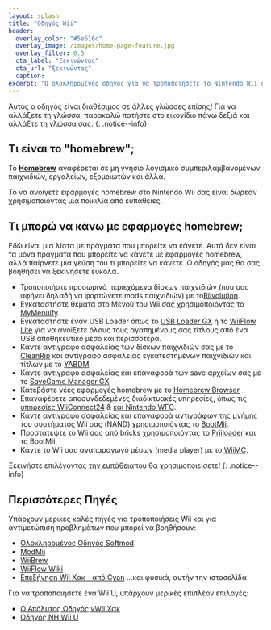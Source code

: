 ```yaml
---
layout: splash
title: "Οδηγός Wii"
header:
  overlay_color: "#5e616c"
  overlay_image: /images/home-page-feature.jpg
  overlay_filter: 0.5
  cta_label: "Ξεκινώντας"
  cta_url: "ξεκινώντας"
  caption:
excerpt: "Ο ολοκληρομένος οδηγός για να τροποποιήσετε το Nintendo Wii σας."
---
```


Αυτός ο οδηγός είναι διαθέσιμος σε άλλες γλώσσες επίσης! Για να αλλάξετε τη γλώσσα, παρακαλώ πατήστε στο εικονίδιο πάνω δεξιά και αλλάξτε τη γλώσσα σας.
{: .notice--info}

## Τι είναι το "homebrew";

Το [**Homebrew**](https://en.wikipedia.org/wiki/Homebrew_(video_games)) αναφέρεται σε μη γνήσιο λογισμικό συμπεριλαμβανομένων παιχνιδιών, εργαλείων, εξομοιωτών και άλλα.

Το να ανοίγετε εφαρμογές homebrew στο Nintendo Wii σας είναι δωρεάν χρησιμοποιόντας μια ποικιλία από ευπάθειες.

## Τι μπορώ να κάνω με εφαρμογές homebrew;

Εδώ είναι μια λίστα με πράγματα που μπορείτε να κάνετε. Αυτά δεν είναι τα μόνα πράγματα που μπορείτε να κάνετε με εφαρμογές homebrew, αλλά παίρνετε μια γεύση του τι μπορείτε να κάνετε. Ο οδηγός μας θα σας βοηθήσει να ξεκινήσετε εύκολα.

- Τροποποιήστε προσωρινά περιεχόμενα δίσκων παιχνιδιών (που σας αφήνει δηλαδή να φορτώνετε mods παιχνιδιών) με το[Riivolution](http://www.wiibrew.org/wiki/Riivolution).
- Εγκαταστήστε θέματα στο Μενού του Wii σας χρησιμοποιόντας το [MyMenuify](themes).
- Εγκαταστήστε έναν USB Loader όπως το [USB Loader GX](usbloadergx) ή το [WiiFlow Lite](https://gbatemp.net/threads/wiiflow-lite.422685/) για να ανοίξετε όλους τους αγαπημένους σας τίτλους από ένα USB αποθηκευτικό μέσο και περισσότερα.
- Κάντε αντίγραφο ασφαλείας των δίσκων παιχνιδιών σας με το [CleanRip](/dump-games) και αντίγραφο ασφαλείας εγκατεστημένων παιχνιδιών και τίτλων με το [YABDM](dump-wads)
- Κάντε αντίγραφο ασφαλείας και επαναφορά των save αρχείων σας με το [SaveGame Manager GX](https://wiidatabase.de/downloads/wii-tools/savegame-manager-gx-beta/)
- Κατεβάστε νέες εφαρμογές homebrew με το [Homebrew Browser](hbb)
- Επαναφέρετε αποσυνδεδεμένες διαδικτυακές υπηρεσίες, όπως τις [υπηρεσίες WiiConnect24](riiconnect24) & [ και Nintendo WFC](wiimmfi).
- Κάντε αντίγραφο ασφαλείας και επαναφορά αντιγράφων της μνήμης του συστήματος Wii σας (NAND) χρησιμοποιόντας το [BootMii](http://bootmii.org).
- Προστατέψτε το Wii σας από bricks χρησιμοποιόντας το [Priiloader](priiloader) και το BootMii.
- Κάντε το Wii σας αναπαραγωγό μέσων (media player) με το [WiiMC](http://www.wiimc.org/).

Ξεκινήστε επιλέγοντας [την ευπάθεια](get-started)που θα χρησιμοποιείσετε!
{: .notice--info}

## Περισσότερες Πηγές

Υπάρχουν μερικές καλές πηγές για τροποποιήσεις Wii και για αντιμετώπιση προβλημάτων που μπορεί να βοηθήσουν:

- [Ολοκληρομένος Οδηγός Softmod](https://sites.google.com/site/completesg/)
- [ModMii](http://modmii.000webhostapp.com/)
- [WiiBrew](https://wiibrew.org/)
- [WiiFlow Wiki](https://sites.google.com/site/wiiflowiki4/)
- [Επεξήγηση Wii Χακ - από Cyan](https://gbatemp.net/threads/wii-hacking-explained.501605/) ...και φυσικά, αυτήν την ιστοσελίδα

Για να τροποποιήσετε ένα Wii U, υπάρχουν μερικές επιπλέον επιλογές:
- [Ο Απόλυτος Οδηγός vWii Χακ](https://gbatemp.net/threads/the-definitive-vwii-hacking-guide.425852/)
- [Οδηγός NH Wii U](https://wiiuguide.xyz)
